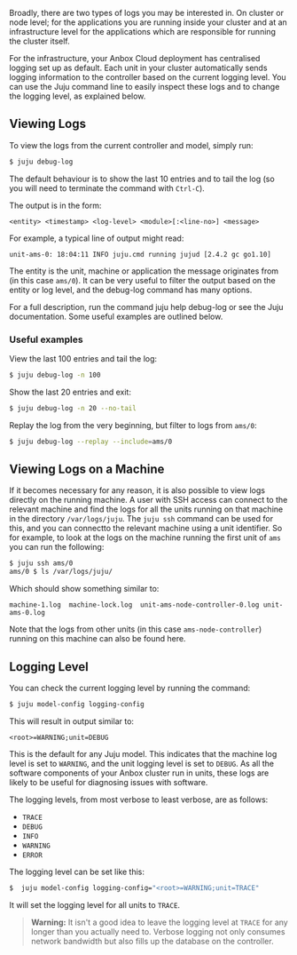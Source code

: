 Broadly, there are two types of logs you may be interested in. On cluster or node level; for the applications you are running inside your cluster and at an infrastructure level for the applications which are responsible for running the cluster itself.

For the infrastructure, your Anbox Cloud deployment has centralised logging set up as default. Each unit in your cluster automatically sends logging information to the controller based on the current logging level. You can use the Juju command line to easily inspect these logs and to change the logging level, as explained below.

## Viewing Logs

To view the logs from the current controller and model, simply run:

```bash
$ juju debug-log
```

The default behaviour is to show the last 10 entries and to tail the log (so you will need to terminate the command with `Ctrl-C`).

The output is in the form:

```
<entity> <timestamp> <log-level> <module>[:<line-no>] <message>
```

For example, a typical line of output might read:

```
unit-ams-0: 18:04:11 INFO juju.cmd running jujud [2.4.2 gc go1.10]
```

The entity is the unit, machine or application the message originates from (in this case `ams/0`). It can be very useful to filter the output based on the entity or log level, and the debug-log command has many options.

For a full description, run the command juju help debug-log or see the Juju documentation. Some useful examples are outlined below.

### Useful examples

View the last 100 entries and tail the log:

```bash
$ juju debug-log -n 100
```

Show the last 20 entries and exit:

```bash
$ juju debug-log -n 20 --no-tail
```

Replay the log from the very beginning, but filter to logs from `ams/0`:

```bash
$ juju debug-log --replay --include=ams/0
```


## Viewing Logs on a Machine

If it becomes necessary for any reason, it is also possible to view logs directly on the running machine. A user with SSH access can connect to the relevant machine and find the logs for all the units running on that machine in the directory `/var/logs/juju`. The `juju ssh` command can be used for this, and you can connectto the relevant machine using a unit identifier. So for example, to look at the logs on the machine running the first unit of `ams` you can run the following:

```bash
$ juju ssh ams/0
ams/0 $ ls /var/logs/juju/
```

Which should show something similar to:

```
machine-1.log  machine-lock.log  unit-ams-node-controller-0.log unit-ams-0.log
```

Note that the logs from other units (in this case `ams-node-controller`) running on this machine can also be found here.

## Logging Level

You can check the current logging level by running the command:

```bash
$ juju model-config logging-config
```

This will result in output similar to:

```
<root>=WARNING;unit=DEBUG
```

This is the default for any Juju model. This indicates that the machine log level is set to `WARNING`, and the unit logging level is set to `DEBUG`. As all the software components of your Anbox cluster run in units, these logs are likely to be useful for diagnosing issues with software.

The logging levels, from most verbose to least verbose, are as follows:

* `TRACE`
* `DEBUG`
* `INFO`
* `WARNING`
* `ERROR`

The logging level can be set like this:

```bash
$  juju model-config logging-config="<root>=WARNING;unit=TRACE"
```

It will set the logging level for all units to `TRACE`.

> **Warning:** It isn't a good idea to leave the logging level at `TRACE` for any longer than you actually need to. Verbose logging not only consumes network bandwidth but also fills up the database on the controller.
